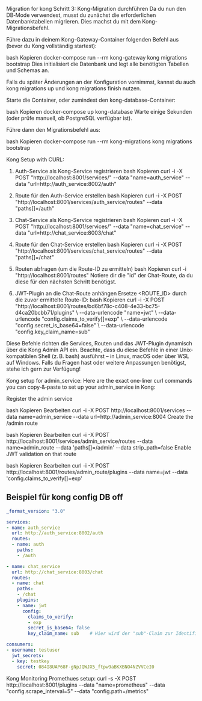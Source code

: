 Migration for kong 
Schritt 3: Kong-Migration durchführen
Da du nun den DB‑Mode verwendest, musst du zunächst die erforderlichen Datenbanktabellen migrieren. Dies machst du mit dem Kong-Migrationsbefehl.

Führe dazu in deinem Kong-Gateway-Container folgenden Befehl aus (bevor du Kong vollständig startest):

bash
Kopieren
docker-compose run --rm kong-gateway kong migrations bootstrap
Dies initialisiert die Datenbank und legt alle benötigten Tabellen und Schemas an.

Falls du später Änderungen an der Konfiguration vornimmst, kannst du auch kong migrations up und kong migrations finish nutzen.





Starte die Container, oder zumindest den kong-database-Container:

bash
Kopieren
docker-compose up kong-database
Warte einige Sekunden (oder prüfe manuell, ob PostgreSQL verfügbar ist).

Führe dann den Migrationsbefehl aus:

bash
Kopieren
docker-compose run --rm kong-migrations kong migrations bootstrap


Kong Setup with CURL:
1. Auth-Service als Kong-Service registrieren
bash
Kopieren
curl -i -X POST "http://localhost:8001/services/" --data "name=auth_service" --data "url=http://auth_service:8002/auth"
1. Route für den Auth-Service erstellen
bash
Kopieren
curl -i -X POST "http://localhost:8001/services/auth_service/routes" --data "paths[]=/auth"
1. Chat-Service als Kong-Service registrieren
bash
Kopieren
curl -i -X POST "http://localhost:8001/services/" --data "name=chat_service" --data "url=http://chat_service:8003/chat"
1. Route für den Chat-Service erstellen
bash
Kopieren
curl -i -X POST "http://localhost:8001/services/chat_service/routes" --data "paths[]=/chat"
1. Routen abfragen (um die Route-ID zu ermitteln)
bash
Kopieren
curl -i "http://localhost:8001/routes"
Notiere dir die "id" der Chat-Route, da du diese für den nächsten Schritt benötigst.

1. JWT-Plugin an die Chat-Route anhängen
Ersetze <ROUTE_ID> durch die zuvor ermittelte Route-ID:
bash
Kopieren
 curl -i -X POST "http://localhost:8001/routes/bd6bf78c-c408-4e33-bc75-d4ca20bcbb71/plugins" \ --data-urlencode "name=jwt" \  --data-urlencode "config.claims_to_verify[]=exp" \ --data-urlencode "config.secret_is_base64=false" \ --data-urlencode "config.key_claim_name=sub"

Diese Befehle richten die Services, Routen und das JWT-Plugin dynamisch über die Kong Admin API ein. Beachte, dass du diese Befehle in einer Unix-kompatiblen Shell (z. B. bash) ausführst – in Linux, macOS oder über WSL auf Windows. Falls du Fragen hast oder weitere Anpassungen benötigst, stehe ich gern zur Verfügung!


Kong setup for admin_service:
Here are the exact one‑liner curl commands you can copy‑&‑paste to set up your admin_service in Kong:

Register the admin service

bash
Kopieren
Bearbeiten
curl -i -X POST http://localhost:8001/services --data name=admin_service --data url=http://admin_service:8004
Create the /admin route

bash
Kopieren
Bearbeiten
curl -i -X POST http://localhost:8001/services/admin_service/routes  --data name=admin_route  --data 'paths[]=/admin' --data strip_path=false
Enable JWT validation on that route

bash
Kopieren
Bearbeiten
curl -i -X POST http://localhost:8001/routes/admin_route/plugins --data name=jwt --data 'config.claims_to_verify[]=exp'



## Beispiel für kong config DB off
```yml
_format_version: "3.0"

services:
- name: auth_service
  url: http://auth_service:8002/auth
  routes:
  - name: auth
    paths:
    - /auth

- name: chat_service
  url: http://chat_service:8003/chat 
  routes:
  - name: chat
    paths:
    - /chat
    plugins:
    - name: jwt
      config:
        claims_to_verify:
        - exp
        secret_is_base64: false
        key_claim_name: sub    # Hier wird der "sub"-Claim zur Identifikation genutzt

consumers:
- username: testuser
  jwt_secrets:
  - key: testkey
    secret: 084I8UAP68F-gNpJQWJX5_ftpw9aBKXBNO4NZVVCeI0
```



Kong Monitoring 
Promethues setup:
curl -s -X POST http://localhost:8001/plugins --data "name=prometheus" --data "config.scrape_interval=5" --data "config.path=/metrics"